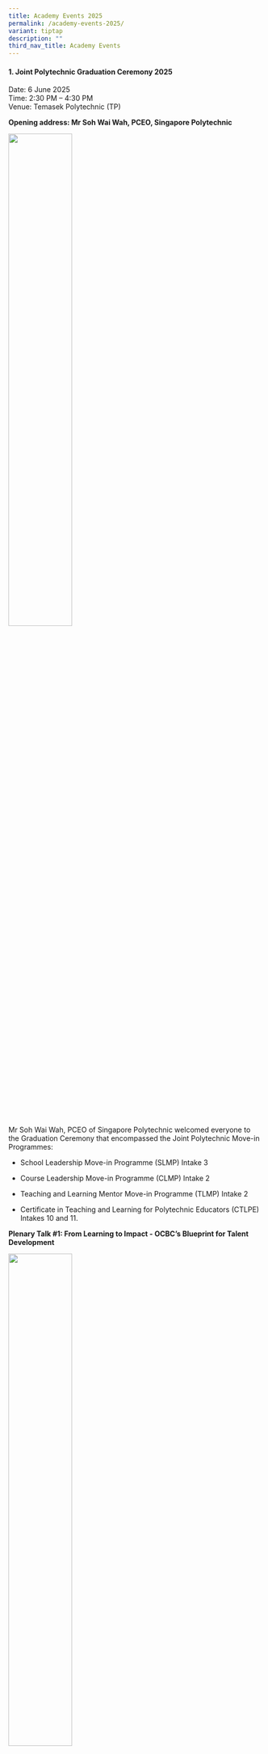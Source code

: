 ```yaml
---
title: Academy Events 2025
permalink: /academy-events-2025/
variant: tiptap
description: ""
third_nav_title: Academy Events
---
```

<h4>1. Joint Polytechnic Graduation Ceremony 2025&nbsp;</h4>
<p>Date: 6 June 2025&nbsp;
<br>Time: 2:30 PM – 4:30 PM&nbsp;
<br>Venue: Temasek Polytechnic (TP)</p>
<p></p>
<p><strong>Opening address: Mr Soh Wai Wah, PCEO, Singapore Polytechnic</strong>&nbsp;</p>
<p></p>
<div class="isomer-image-wrapper">
<img style="width: 50%;" height="auto" width="100%" alt="" src="/images/Graduation 2025/JOK02128.jpg">
</div>
<p>Mr Soh Wai Wah, PCEO of Singapore Polytechnic welcomed everyone to the
Graduation Ceremony that encompassed the Joint Polytechnic Move-in Programmes:&nbsp;&nbsp;</p>
<ul data-tight="true" class="tight">
<li>
<p>School Leadership Move-in Programme (SLMP) Intake 3&nbsp;</p>
</li>
<li>
<p>Course Leadership Move-in Programme (CLMP) Intake 2&nbsp;</p>
</li>
<li>
<p>Teaching and Learning Mentor Move-in Programme (TLMP) Intake 2&nbsp;</p>
</li>
<li>
<p>Certificate in Teaching and Learning for Polytechnic Educators (CTLPE)
Intakes 10 and 11.&nbsp;</p>
</li>
</ul>
<p></p>
<p><strong>Plenary Talk #1: From Learning to Impact - OCBC’s Blueprint for Talent Development</strong>&nbsp;</p>
<p></p>
<div class="isomer-image-wrapper">
<img style="width: 50%;" height="auto" width="100%" alt="" src="/images/Graduation 2025/JOK02157.jpg">
</div>
<p>Ms Yap Aye Wee, Head of Learning and Transformation, Group Human Resources
at OCBC Bank spoke on the topic of “From Learning to Impact: OCBC’s Blueprint
for Talent Development. She shared about OCBC Learning Philosophy, modified
from Deci and Ryan’s Self-Determination Theory, and how it underpinned
their Blueprint for Talent Development.</p>
<p>It focused on increasing opportunities for learning and working towards
a long-term mindset shift. This included building equity in being able
to access learning resources, and removing systemic barriers to support
the employees, managers, and organisation in developing their people.&nbsp;&nbsp;</p>
<p>All these together foster a culture of continuous learning and growth.&nbsp;&nbsp;</p>
<p></p>
<p><strong>Plenary Talk #2: Shaping the Future of Learning in a Rapidly Changing World: Timely Changes, Timeless Constants</strong>&nbsp;</p>
<p></p>
<div class="isomer-image-wrapper">
<img style="width: 70%;" height="auto" width="100%" alt="" src="/images/Graduation 2025/JOK02251.jpg">
</div>
<p>Associate Professor Ng Pak Tee from the National Institute of Education,
NTU shared his thoughts on the role of educators in a rapidly changing
world, particularly with the disruptions caused by Gen AI.&nbsp;&nbsp;</p>
<p>He reminded the audience of a major disruption in the Singapore education
system in the past, when the bilingualism policy was put in place. Virtually
overnight, educators had to switch from Mandarin to English as the language
of instruction. It was a tough and painful transition, but it had to be
done. Similarly, today’s educators must become fluent in AI competencies
and developing students’ AI literacies for a rapidly evolving world.&nbsp;&nbsp;&nbsp;</p>
<p>He left the audience with this thought:&nbsp;&nbsp;</p>
<blockquote>
<p>"Educators are people who plant trees, so that others may sit under the
trees… and no one knows who planted those trees in the first place.”&nbsp;</p>
</blockquote>
<p></p>
<p><strong>Closing Address: Dr Rajnish Gupta, Head, JP-AcE</strong>&nbsp;</p>
<p></p>
<div class="isomer-image-wrapper">
<img style="width: 50%;" height="auto" width="100%" alt="" src="/images/Graduation 2025/JOK02391.jpg">
</div>
<p>Dr Gupta congratulated the graduates on their commitment, perseverance,
and purpose. He reflected that the programmes were transformative experiences
that enabled them to build capacity, spark innovation and strengthen collaboration.
In addition to new knowledge and skills, participants also built meaningful
connections across all five polytechnics.&nbsp;&nbsp;</p>
<p>He charged the graduates to be the change-makers, the ones who would influence
the future of polytechnic education in Singapore and raise the bar across
the polytechnic sector.&nbsp;&nbsp;</p>
<p>Dr Gupta also thanked all who worked together to make the programmes as
well as the final graduation ceremony a success.&nbsp;</p>
<p>&nbsp;</p>
<p><strong>Congratulations to all graduates! May you go on to plant many trees!</strong>&nbsp;</p>
<p>Watch the highlights of the CTLPE programme for Intakes 11 and 12 here:&nbsp;</p>
<div class="iframe-wrapper">
<iframe height="397" width="706" allowfullscreen="true" frameborder="0" src="https://www.youtube.com/embed/E5mROYeqX1k"></iframe>
</div>
<p>Watch the highlights of the SLMP, TLMP and CLMP move-in programmes here:&nbsp;</p>
<div class="iframe-wrapper">
<iframe height="397" width="706" allowfullscreen="true" frameborder="0" src="https://www.youtube.com/embed/0INB84Dgrbg"></iframe>
</div>
<p>Can you spot yourself or your colleagues in these photos?&nbsp;</p>
<h4>SLMP</h4>
<div class="isomer-image-wrapper">
<img style="width: 100%" height="auto" width="100%" alt="" src="/images/Graduation 2025/JOK02231__1_.jpg">
</div>
<h4>CLMP</h4>
<div class="isomer-image-wrapper">
<img style="width: 100%" height="auto" width="100%" alt="" src="/images/Graduation 2025/JOK02237.jpg">
</div>
<h4>TLMP</h4>
<div class="isomer-image-wrapper">
<img style="width: 100%" height="auto" width="100%" alt="" src="/images/Graduation 2025/JOK02241.jpg">
</div>
<h4>SLMP, CLMP and TLMP Workgroups and Mentors</h4>
<div class="isomer-image-wrapper">
<img style="width: 100%" height="auto" width="100%" alt="" src="/images/Graduation 2025/JOK02244.jpg">
</div>
<h4>CTLPE Intake 10</h4>
<div class="isomer-image-wrapper">
<img style="width: 100%" height="auto" width="100%" alt="" src="/images/Graduation 2025/JOK02359.jpg">
</div>
<div class="isomer-image-wrapper">
<img style="width: 100%" height="auto" width="100%" alt="" src="/images/Graduation 2025/JOK02361.jpg">
</div>
<div class="isomer-image-wrapper">
<img style="width: 100%" height="auto" width="100%" alt="" src="/images/Graduation 2025/JOK02373.jpg">
</div>
<h4>CTLPE Intake 11</h4>
<div class="isomer-image-wrapper">
<img style="width: 100%" height="auto" width="100%" alt="" src="/images/Graduation 2025/JOK02374.jpg">
</div>
<div class="isomer-image-wrapper">
<img style="width: 100%" height="auto" width="100%" alt="" src="/images/Graduation 2025/JOK02377.jpg">
</div>
<div class="isomer-image-wrapper">
<img style="width: 100%" height="auto" width="100%" alt="" src="/images/Graduation 2025/JOK02384.jpg">
</div>
<h4>CTLPE Workgroup and Trainers</h4>
<div class="isomer-image-wrapper">
<img style="width: 100%" height="auto" width="100%" alt="" src="/images/Graduation 2025/JOK02389.jpg">
</div>
<p></p>
<h3>Click on the links below to view and download the event photos and photobooth photos.&nbsp;</h3>
<ul data-tight="true" class="tight">
<li>
<p><a href="https://photos.app.goo.gl/FTbMGb1v9jk7RdYN6" rel="noopener nofollow" target="_blank">Event Photos</a>
</p>
</li>
<li>
<p><a href="https://photos.app.goo.gl/cmzA91xho1dkk8vAA" rel="noopener nofollow" target="_blank">Photobooth Photos</a>&nbsp;</p>
</li>
</ul>
<p></p>